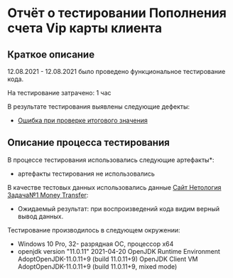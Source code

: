 # Отчёт о тестировании Пополнения счета Vip карты клиента

## Краткое описание
12.08.2021 - 12.08.2021 было проведено функциональное тестирование кода.

На тестирование затрачено: 1 час

В результате тестирования выявлены следующие дефекты:
* [Ошибка при проверке итогового значения](https://github.com/Anvar102rus/Account-replenishment-error/issues/2#issue-969143016)  


## Описание процесса тестирования
В процессе тестирования использовались следующие артефакты*:
* артефакты тестирования не использовались

В качестве тестовых данных использовались данные [Сайт Нетология Задача№1 Money Transfer](https://github.com/Anvar102rus/Account-replenishment-error/issues/2):
* Ожидаемый результат: при воспроизведений кода видим верный вывод данных.

Тестирование производилось в следующем окружении:
* Windows 10 Pro, 32- разрядная ОС, процессор х64
* openjdk version "11.0.11" 2021-04-20
  OpenJDK Runtime Environment AdoptOpenJDK-11.0.11+9 (build 11.0.11+9)
  OpenJDK Client VM AdoptOpenJDK-11.0.11+9 (build 11.0.11+9, mixed mode)
